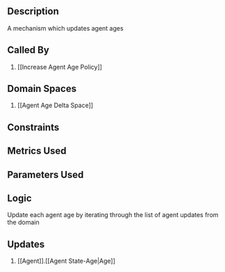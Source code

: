 ## Description

A mechanism which updates agent ages
## Called By
1. [[Increase Agent Age Policy]]
## Domain Spaces
1. [[Agent Age Delta Space]]
## Constraints
## Metrics Used

## Parameters Used

## Logic
Update each agent age by iterating through the list of agent updates from the domain

## Updates

1. [[Agent]].[[Agent State-Age|Age]]
